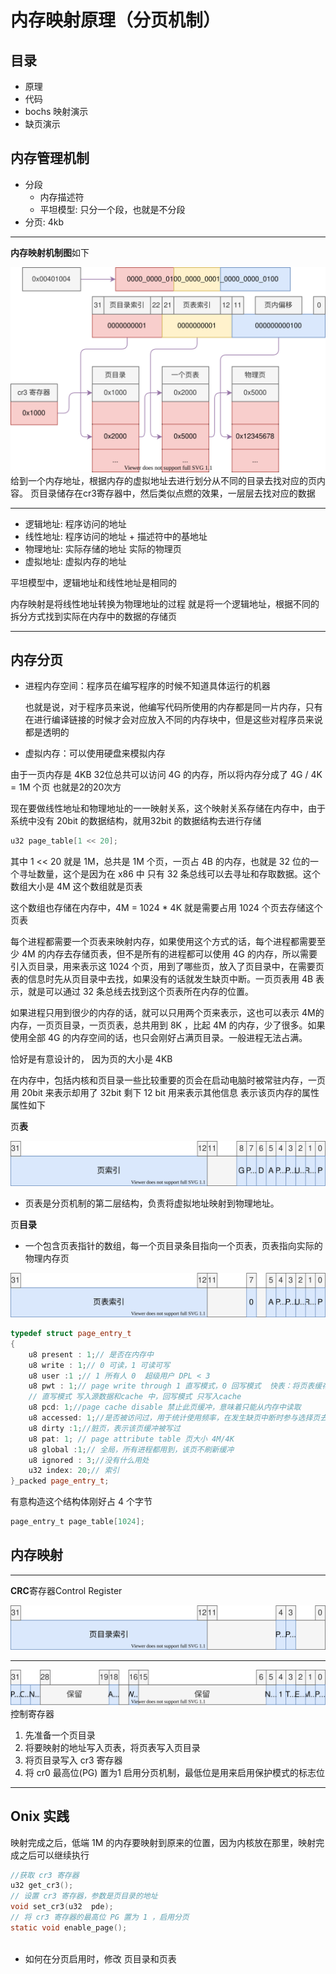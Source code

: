 # 内存映射原理（分页机制）

## 目录

- 原理
- 代码
- bochs 映射演示
- 缺页演示

## 内存管理机制

- 分段
  - 内存描述符
  - 平坦模型: 只分一个段，也就是不分段
- 分页: 4kb

---

**内存映射机制图**如下

!["内存图"](./image/memory_paging_01.drawio.svg)
给到一个内存地址，根据内存的虚拟地址去进行划分从不同的目录去找对应的页内容。
页目录储存在cr3寄存器中，然后类似点燃的效果，一层层去找对应的数据

---

- 逻辑地址: 程序访问的地址
- 线性地址: 程序访问的地址 + 描述符中的基地址
- 物理地址: 实际存储的地址 实际的物理页
- 虚拟地址: 虚拟内存的地址

平坦模型中，逻辑地址和线性地址是相同的

内存映射是将线性地址转换为物理地址的过程
就是将一个逻辑地址，根据不同的拆分方式找到实际在内存中的数据的存储页

---

## 内存分页

- 进程内存空间：程序员在编写程序的时候不知道具体运行的机器

    也就是说，对于程序员来说，他编写代码所使用的内存都是同一片内存，只有在进行编译链接的时候才会对应放入不同的内存块中，但是这些对程序员来说都是透明的
- 虚拟内存：可以使用硬盘来模拟内存

由于一页内存是 4KB 32位总共可以访问 4G 的内存，所以将内存分成了 4G / 4K = 1M 个页 也就是2的20次方

现在要做线性地址和物理地址的一一映射关系，这个映射关系存储在内存中，由于系统中没有 20bit 的数据结构，就用32bit 的数据结构去进行存储

```c
u32 page_table[1 << 20];

```

其中 1 << 20 就是 1M，总共是 1M 个页，一页占 4B 的内存，也就是 32 位的一个寻址数量，这个是因为在 x86 中 只有 32 条总线可以去寻址和存取数据。这个数组大小是 4M 这个数组就是页表

这个数组也存储在内存中，4M = 1024 * 4K 就是需要占用 1024 个页去存储这个页表

每个进程都需要一个页表来映射内存，如果使用这个方式的话，每个进程都需要至少 4M 的内存去存储页表，但不是所有的进程都可以使用 4G 的内存，所以需要引入页目录，用来表示这 1024 个页，用到了哪些页，放入了页目录中，在需要页表的信息时先从页目录中去找，如果没有的话就发生缺页中断。一页页表用 4B 表示，就是可以通过 32 条总线去找到这个页表所在内存的位置。

如果进程只用到很少的内存的话，就可以只用两个页来表示，这也可以表示 4M的内存，一页页目录，一页页表，总共用到 8K ，比起 4M 的内存，少了很多。如果使用全部 4G 的内存空间的话，也只会刚好占满页目录。一般进程无法占满。

恰好是有意设计的， 因为页的大小是 4KB 

在内存中，包括内核和页目录一些比较重要的页会在启动电脑时被常驻内存，一页 用 20bit 来表示却用了 32bit
剩下 12 bit 用来表示其他信息 表示该页内存的属性属性如下

页**表**

![页表](./image/memory_pte.drawio.svg)

- 页表是分页机制的第二层结构，负责将虚拟地址映射到物理地址。

页**目录**

- 一个包含页表指针的数组，每一个页目录条目指向一个页表，页表指向实际的物理内存页

![页目录](./image/memory_pde.drawio.svg)

```cpp
typedef struct page_entry_t
{
    u8 present : 1;// 是否在内存中
    u8 write : 1;// 0 可读，1 可读可写
    u8 user :1 ;// 1 所有人 0  超级用户 DPL < 3
    u8 pwt : 1;// page write through 1 直写模式，0 回写模式  快表：将页表缓存到了块表之中，在发生缺页中断时，可以更快的找到页表。
    // 直写模式 写入源数据和cache 中，回写模式 只写入cache
    u8 pcd: 1;//page cache disable 禁止此页缓冲，意味着只能从内存中读取
    u8 accessed: 1;//是否被访问过，用于统计使用频率，在发生缺页中断时参与选择页去加载到内存
    u8 dirty :1;//脏页，表示该页缓冲被写过
    u8 pat: 1; // page attribute table 页大小 4M/4K
    u8 global :1;// 全局，所有进程都用到，该页不刷新缓冲
    u8 ignored : 3;//没有什么用处
    u32 index: 20;// 索引
}_packed page_entry_t;
```

有意构造这个结构体刚好占 4 个字节

```c
page_entry_t page_table[1024];

```

## 内存映射

---
**CRC**寄存器Control Register

![cr3 寄存器](./image/memory_cr3.drawio.svg)

---
![cr0 寄存器](./image/memory_cr0.drawio.svg)
控制寄存器

 1. 先准备一个页目录
 2. 将要映射的地址写入页表，将页表写入页目录
 3. 将页目录写入 cr3 寄存器
 4. 将 cr0 最高位(PG) 置为1 启用分页机制，最低位是用来启用保护模式的标志位

---

## Onix 实践

映射完成之后，低端 1M 的内存要映射到原来的位置，因为内核放在那里，映射完成之后可以继续执行

```c
//获取 cr3 寄存器
u32 get_cr3();
// 设置 cr3 寄存器，参数是页目录的地址
void set_cr3(u32  pde);
// 将 cr3 寄存器的最高位 PG 置为 1 ，启用分页
static void enable_page();
 
```

- 如何在分页启用时，修改 页目录和页表
